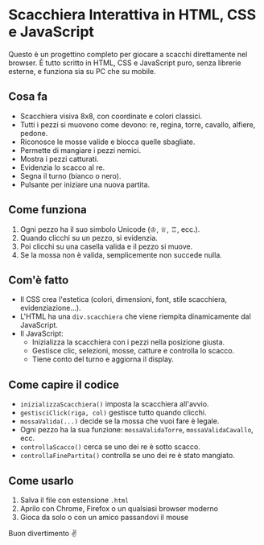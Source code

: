 # Scacchiera Interattiva in HTML, CSS e JavaScript

Questo è un progettino completo per giocare a scacchi direttamente nel browser. È tutto scritto in HTML, CSS e JavaScript puro, senza librerie esterne, e funziona sia su PC che su mobile.

## Cosa fa
- Scacchiera visiva 8x8, con coordinate e colori classici.
- Tutti i pezzi si muovono come devono: re, regina, torre, cavallo, alfiere, pedone.
- Riconosce le mosse valide e blocca quelle sbagliate.
- Permette di mangiare i pezzi nemici.
- Mostra i pezzi catturati.
- Evidenzia lo scacco al re.
- Segna il turno (bianco o nero).
- Pulsante per iniziare una nuova partita.

## Come funziona
1. Ogni pezzo ha il suo simbolo Unicode (♔, ♕, ♖, ecc.).
2. Quando clicchi su un pezzo, si evidenzia.
3. Poi clicchi su una casella valida e il pezzo si muove.
4. Se la mossa non è valida, semplicemente non succede nulla.

## Com'è fatto
- Il CSS crea l'estetica (colori, dimensioni, font, stile scacchiera, evidenziazione...).
- L'HTML ha una `div.scacchiera` che viene riempita dinamicamente dal JavaScript.
- Il JavaScript:
  - Inizializza la scacchiera con i pezzi nella posizione giusta.
  - Gestisce clic, selezioni, mosse, catture e controlla lo scacco.
  - Tiene conto del turno e aggiorna il display.

## Come capire il codice
- `inizializzaScacchiera()` imposta la scacchiera all'avvio.
- `gestisciClick(riga, col)` gestisce tutto quando clicchi.
- `mossaValida(...)` decide se la mossa che vuoi fare è legale.
- Ogni pezzo ha la sua funzione: `mossaValidaTorre`, `mossaValidaCavallo`, ecc.
- `controllaScacco()` cerca se uno dei re è sotto scacco.
- `controllaFinePartita()` controlla se uno dei re è stato mangiato.


## Come usarlo
1. Salva il file con estensione `.html`
2. Aprilo con Chrome, Firefox o un qualsiasi browser moderno
3. Gioca da solo o con un amico passandovi il mouse

Buon divertimento ✌️
